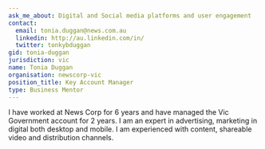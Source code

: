 ```yaml
---
ask_me_about: Digital and Social media platforms and user engagement
contact:
  email: tonia.duggan@news.com.au
  linkedin: http://au.linkedin.com/in/
  twitter: tonkybduggan
gid: tonia-duggan
jurisdiction: vic
name: Tonia Duggan
organisation: newscorp-vic
position_title: Key Account Manager
type: Business Mentor
---
```


I have worked at News Corp for 6 years and have managed the Vic Government account for 2 years. I am an expert in advertising, marketing in digital both desktop and mobile. I am experienced with content, shareable video and distribution channels.